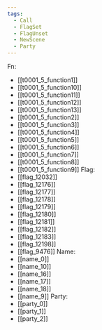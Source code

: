 ```yaml
---
tags:
  - Call
  - FlagSet
  - FlagUnset
  - NewScene
  - Party
---
```

Fn:
- [[t0001_5_function1]]
- [[t0001_5_function10]]
- [[t0001_5_function11]]
- [[t0001_5_function12]]
- [[t0001_5_function13]]
- [[t0001_5_function2]]
- [[t0001_5_function3]]
- [[t0001_5_function4]]
- [[t0001_5_function5]]
- [[t0001_5_function6]]
- [[t0001_5_function7]]
- [[t0001_5_function8]]
- [[t0001_5_function9]]
Flag:
- [[flag_12032]]
- [[flag_12176]]
- [[flag_12177]]
- [[flag_12178]]
- [[flag_12179]]
- [[flag_12180]]
- [[flag_12181]]
- [[flag_12182]]
- [[flag_12183]]
- [[flag_12198]]
- [[flag_9476]]
Name:
- [[name_0]]
- [[name_10]]
- [[name_16]]
- [[name_17]]
- [[name_18]]
- [[name_9]]
Party:
- [[party_0]]
- [[party_1]]
- [[party_2]]
